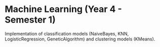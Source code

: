 # Machine Learning (Year 4 - Semester 1)

Implementation of classification models (NaiveBayes, KNN, LogisticRegression, GeneticAlgorithm) and clustering models (KMeans).